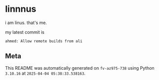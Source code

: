 # linnnus

i am linus. that's me.

my latest commit is

```
ahmed: Allow remote builds from ali
```

## Meta

This README was automatically generated on `fv-az975-738` using Python
`3.10.16` at `2025-04-04 05:38:33.538163`.
